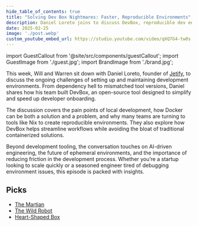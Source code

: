 ```yaml
---
hide_table_of_contents: true
title: "Solving Dev Box Nightmares: Faster, Reproducible Environments"
description: Daniel Loreto joins to discuss DevBox, reproducible dev environments, and how to eliminate dependency hell from software development.
date: 2025-02-25
image: './post.webp'
custom_youtube_embed_url: https://studio.youtube.com/video/qXQ7G4-tw0s
---
```


import GuestCallout from '@site/src/components/guestCallout';
import GuestImage from './guest.jpg';
import BrandImage from './brand.jpg';

<GuestCallout name="Daniel Loreto" link="https://www.linkedin.com/in/danielloreto/" image={GuestImage} brandImg={BrandImage} />

This week, Will and Warren sit down with Daniel Loreto, founder of [Jetify](https://www.jetify.com/), to discuss the ongoing challenges of setting up and maintaining development environments. From dependency hell to mismatched tool versions, Daniel shares how his team built DevBox, an open-source tool designed to simplify and speed up developer onboarding.

The discussion covers the pain points of local development, how Docker can be both a solution and a problem, and why many teams are turning to tools like Nix to create reproducible environments. They also explore how DevBox helps streamline workflows while avoiding the bloat of traditional containerized solutions.

Beyond development tooling, the conversation touches on AI-driven engineering, the future of ephemeral environments, and the importance of reducing friction in the development process. Whether you’re a startup looking to scale quickly or a seasoned engineer tired of debugging environment issues, this episode is packed with insights.


## Picks

* [The Martian](https://amzn.to/3KweOqc)
* [The Wild Robot](https://amzn.to/4347f07)
* [Heart-Shaped Box](https://amzn.to/4nCeUv0)